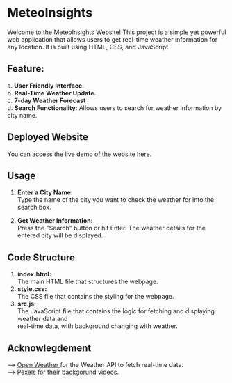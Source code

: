 # MeteoInsights
Welcome to the MeteoInsights Website! This project is a simple yet powerful web application that allows users to get real-time weather information for any location. It is built using HTML, CSS, and JavaScript.<br/>
## Feature:<br/>
  a. <strong> User Friendly Interface.</strong> <br/>
  b. <strong> Real-Time Weather Update.</strong><br/>
  c. <strong>7-day Weather Forecast</strong><br/>
  d. <strong>Search Functionality</strong>: Allows users to search for weather information by city name.<br/>

 ## Deployed Website
You can access the live demo of the website <a href="https://meteo-insight.vercel.app/">here</a>.
## Usage
1. <strong>Enter a City Name:</strong><br/>
Type the name of the city you want to check the weather for into the search box.<br/>

2. <strong>Get Weather Information:</strong><br/>
Press the "Search" button or hit Enter. The weather details for the entered city will be displayed.<br/>

## Code Structure
1. <strong>index.html:</strong><br/> The main HTML file that structures the webpage. <br/>
2. <strong>style.css:</strong><br/> The CSS file that contains the styling for the webpage.<br/>
3. <strong>src.js:</strong><br/> The JavaScript file that contains the logic for fetching and displaying weather data and <br/>real-time data, with background changing with weather.<br/>

## Acknowlegdement 
--> <a href="https://openweathermap.org/">Open Weather </a> for the Weather API to fetch real-time data.<br/>
--> <a href="https://www.pexels.com/">Pexels</a> for their backgorund videos.<br/>
